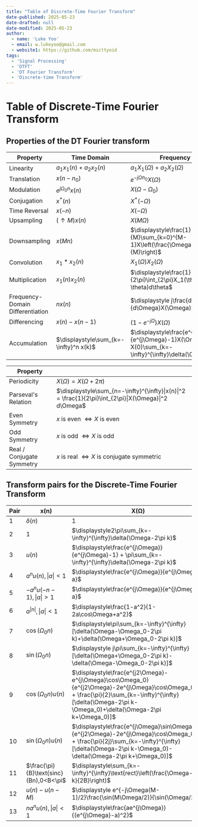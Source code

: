```yaml
---
title: "Table of Discrete-Time Fourier Transform"
date-published: 2025-05-23
date-drafted: null
date-modified: 2025-05-23
author:
  - name: 'Luke Yoo'
  - email: w.lukeyoo@gmail.com
  - website1: https://github.com/micttyoid
tags:
  - 'Signal Processing'
  - 'DTFT'
  - 'DT Fourier Transform'
  - 'Discrete-time Transform'
---
```


# Table of Discrete-Time Fourier Transform

## Properties of the DT Fourier transform

| Property       | Time Domain               | Frequency Domain    |
|----------------|---------------------------|---------------------|
| Linearity      | $a_1x_1(n) + a_2x_2(n)$   |$a_1X_1(\Omega) + a_2X_2(\Omega)$ |
| Translation    | $x(n - n_0)$              |$e^{-j\Omega n_0}X(\Omega)$ |
| Modulation     | $e^{j\Omega_0n}x(n)$      |$X(\Omega-\Omega_0)$ |
| Conjugation    | $x^*(n)$                  |$X^*(-\Omega)$ |
| Time Reversal  | $x(-n)$                   |$X(-\Omega)$ |
| Upsampling     | $(\uparrow M)x(n)$        |$X(M\Omega)$ |
| Downsampling   | $x(Mn)$                   |$\displaystyle\frac{1}{M}\sum_{k=0}^{M-1}X\left(\frac{\Omega-2\pi k}{M}\right)$ |
| Convolution    | $x_1\ast x_2(n)$      | $X_1(\Omega)X_2(\Omega)$ |
| Multiplication | $x_1(n)x_2(n)$         | $\displaystyle\frac{1}{2\pi}\int_{2\pi}X_1(\theta)X_2(\Omega-\theta)d\theta$ |
| Frequency-Domain Differentiation | $nx(n)$ | $\displaystyle j\frac{d}{d\Omega}X(\Omega)$ |
| Differencing   | $x(n)-x(n-1)$ | $\displaystyle(1-e^{-j\Omega})X(\Omega)$ |
| Accumulation   | $\displaystyle\sum_{k=-\infty}^n x(k)$| $\displaystyle\frac{e^{j\Omega}}{e^{j\Omega}-1}X(\Omega)+\pi X(0)\sum_{k=-\infty}^{\infty}\delta(\Omega-2\pi k)$ |

| Property                 |                              |
|--------------------------|------------------------------|
| Periodicity              | $X(\Omega) = X(\Omega+2\pi)$ |
| Parseval's Relation      | $\displaystyle\sum_{n=-\infty}^{\infty}\|x(n)\|^2 = \frac{1}{2\pi}\int_{2\pi}\|X(\Omega)\|^2 d\Omega$ |
| Even Symmetry            | $x$ is even $\Leftrightarrow X$ is even |
| Odd Symmetry             | $x$ is odd $\Leftrightarrow X$ is odd |
| Real / Conjugate Symmetry| $x$ is real $\Leftrightarrow X$ is conjugate symmetric |

## Transform pairs for the Discrete-Time Fourier Transform

|Pair| $\mathbf{x(n)}$       | $\mathbf{X(\Omega)}$ |
| ---|-----------------------|----------------------|
|1   | $\delta(n)$           | $1$                  |
|2   | $1$                   | $\displaystyle2\pi\sum_{k=-\infty}^{\infty}\delta(\Omega-2\pi k)$ |
|3   | $u(n)$                | $\displaystyle\frac{e^{j\Omega}}{e^{j\Omega}-1} + \pi\sum_{k=-\infty}^{\infty}\delta(\Omega-2\pi k)$ |
|4   | $a^nu(n),\|a\|<1$     | $\displaystyle\frac{e^{j\Omega}}{e^{j\Omega}-a}$ |
|5   | $-a^nu(-n-1),\|a\|>1$ | $\displaystyle\frac{e^{j\Omega}}{e^{j\Omega}-a}$ |
|6   | $a^{\|n\|}, \|a\|<1$  | $\displaystyle\frac{1-a^2}{1-2a\cos\Omega+a^2}$ |
|7   | $\cos(\Omega_0n)$     | $\displaystyle\pi\sum_{k=-\infty}^{\infty}[\delta(\Omega-\Omega_0-2\pi k)+\delta(\Omega+\Omega_0-2\pi k)]$ |
|8   | $\sin(\Omega_0n)$     | $\displaystyle j\pi\sum_{k=-\infty}^{\infty}[\delta(\Omega+\Omega_0-2\pi k)-\delta(\Omega-\Omega_0-2\pi k)]$ |
|9   | $\cos(\Omega_0n)u(n)$ | $\displaystyle\frac{e^{j2\Omega}-e^{j\Omega}\cos\Omega_0}{e^{j2\Omega}-2e^{j\Omega}\cos\Omega_0+1} + \frac{\pi}{2}\sum_{k=-\infty}^{\infty}[\delta(\Omega-2\pi k-\Omega_0)+\delta(\Omega-2\pi k+\Omega_0)]$ |
|10  | $\sin(\Omega_0n)u(n)$ | $\displaystyle\frac{e^{j\Omega}\sin\Omega_0}{e^{j2\Omega}-2e^{j\Omega}\cos\Omega_0+1} + \frac{\pi}{2j}\sum_{k=-\infty}^{\infty}[\delta(\Omega-2\pi k-\Omega_0)-\delta(\Omega-2\pi k+\Omega_0)]$ |
|11  | $\frac{\pi}{B}\text{sinc}(Bn),0<B<\pi$ | $\displaystyle\sum_{k=-\infty}^{\infty}\text{rect}\left(\frac{\Omega-2\pi k}{2B}\right)$ |
|12  | $u(n) - u(n - M)$     | $\displaystyle e^{-j\Omega(M-1)/2}\frac{\sin(M\Omega/2)}{\sin(\Omega/2)}$ |
|13  | $na^nu(n), \|a\| < 1$ | $\displaystyle\frac{ae^{j\Omega}}{(e^{j\Omega}-a)^2}$ |